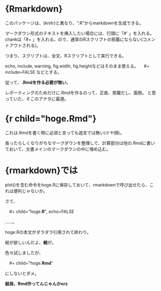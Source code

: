 # {Rmarkdown}
このパッケージは、{knitr}と異なり、".R"からmarkdownを生成できる。

マークダウン形式のテキストを挿入したい場合には、行頭に「#' 」を入れる。
chankは「#+ 」を入れる。ので、通常のRスクリプトの邪魔にならない(コメントアウトされる)。

つまり、スクリプトは、全文、Rスクリプトとして実行できる。

echo, include, warning, fig.width, fig.heightなどはそのまま使える。
　#+ include=FALSE
などとする。

従って、**.Rmdを作る必要が無い**。

レポーティングのためだけに.Rmdを作るのって、正直、邪魔だし、面倒。
と思っていた、そこのアナタに最適。

# {r child="hoge.Rmd"}
これは.Rmdを書く時に必須と言っても過言では無い(ドヤ顔)。

長ったらしくなりがちなマークダウンを整理して、計算部分は他の.Rmdに書いておいて、文書メインのマークダウンの中に埋め込む。

# {rmarkdown}では

plot()を含む命令をhoge.Rに保存しておいて、rmarkdownで呼び出せたら、これは便利じゃないか。


さて、

　#+ child="hoge.**R**", echo=FALSE


......。

hoge.Rの本文がダラダラ引用されて終わり。

絵が欲しいんだよ、**絵**が。

色々試しましたが、

　#+ child="hoge.**Rmd**"

にしないとダメ。

**結局、Rmd作ってんじゃんかorz**


